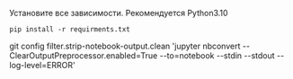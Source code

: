 Установите все зависимости. Рекомендуется Python3.10
```cli
pip install -r requirments.txt
```
git config filter.strip-notebook-output.clean 'jupyter nbconvert --ClearOutputPreprocessor.enabled=True --to=notebook --stdin --stdout --log-level=ERROR'